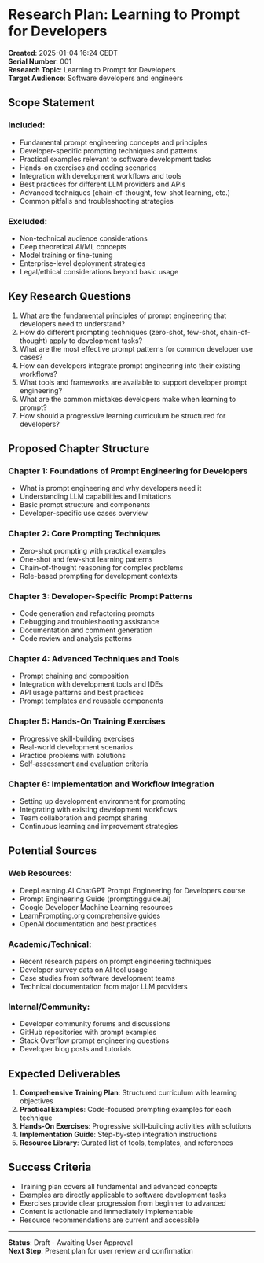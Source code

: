 # Research Plan: Learning to Prompt for Developers

**Created**: 2025-01-04 16:24 CEDT  
**Serial Number**: 001  
**Research Topic**: Learning to Prompt for Developers  
**Target Audience**: Software developers and engineers  

## Scope Statement

### Included:
- Fundamental prompt engineering concepts and principles
- Developer-specific prompting techniques and patterns
- Practical examples relevant to software development tasks
- Hands-on exercises and coding scenarios
- Integration with development workflows and tools
- Best practices for different LLM providers and APIs
- Advanced techniques (chain-of-thought, few-shot learning, etc.)
- Common pitfalls and troubleshooting strategies

### Excluded:
- Non-technical audience considerations
- Deep theoretical AI/ML concepts
- Model training or fine-tuning
- Enterprise-level deployment strategies
- Legal/ethical considerations beyond basic usage

## Key Research Questions

1. What are the fundamental principles of prompt engineering that developers need to understand?
2. How do different prompting techniques (zero-shot, few-shot, chain-of-thought) apply to development tasks?
3. What are the most effective prompt patterns for common developer use cases?
4. How can developers integrate prompt engineering into their existing workflows?
5. What tools and frameworks are available to support developer prompt engineering?
6. What are the common mistakes developers make when learning to prompt?
7. How should a progressive learning curriculum be structured for developers?

## Proposed Chapter Structure

### Chapter 1: Foundations of Prompt Engineering for Developers
- What is prompt engineering and why developers need it
- Understanding LLM capabilities and limitations
- Basic prompt structure and components
- Developer-specific use cases overview

### Chapter 2: Core Prompting Techniques
- Zero-shot prompting with practical examples
- One-shot and few-shot learning patterns
- Chain-of-thought reasoning for complex problems
- Role-based prompting for development contexts

### Chapter 3: Developer-Specific Prompt Patterns
- Code generation and refactoring prompts
- Debugging and troubleshooting assistance
- Documentation and comment generation
- Code review and analysis patterns

### Chapter 4: Advanced Techniques and Tools
- Prompt chaining and composition
- Integration with development tools and IDEs
- API usage patterns and best practices
- Prompt templates and reusable components

### Chapter 5: Hands-On Training Exercises
- Progressive skill-building exercises
- Real-world development scenarios
- Practice problems with solutions
- Self-assessment and evaluation criteria

### Chapter 6: Implementation and Workflow Integration
- Setting up development environment for prompting
- Integrating with existing development workflows
- Team collaboration and prompt sharing
- Continuous learning and improvement strategies

## Potential Sources

### Web Resources:
- DeepLearning.AI ChatGPT Prompt Engineering for Developers course
- Prompt Engineering Guide (promptingguide.ai)
- Google Developer Machine Learning resources
- LearnPrompting.org comprehensive guides
- OpenAI documentation and best practices

### Academic/Technical:
- Recent research papers on prompt engineering techniques
- Developer survey data on AI tool usage
- Case studies from software development teams
- Technical documentation from major LLM providers

### Internal/Community:
- Developer community forums and discussions
- GitHub repositories with prompt examples
- Stack Overflow prompt engineering questions
- Developer blog posts and tutorials

## Expected Deliverables

1. **Comprehensive Training Plan**: Structured curriculum with learning objectives
2. **Practical Examples**: Code-focused prompting examples for each technique
3. **Hands-On Exercises**: Progressive skill-building activities with solutions
4. **Implementation Guide**: Step-by-step integration instructions
5. **Resource Library**: Curated list of tools, templates, and references

## Success Criteria

- Training plan covers all fundamental and advanced concepts
- Examples are directly applicable to software development tasks
- Exercises provide clear progression from beginner to advanced
- Content is actionable and immediately implementable
- Resource recommendations are current and accessible

---

**Status**: Draft - Awaiting User Approval  
**Next Step**: Present plan for user review and confirmation
